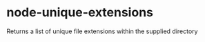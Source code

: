 node-unique-extensions
======================

Returns a list of unique file extensions within the supplied directory
